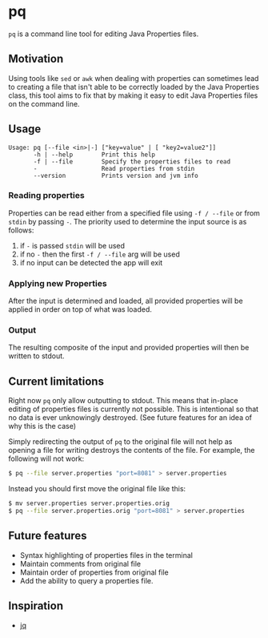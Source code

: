 pq
==

`pq` is a command line tool for editing Java Properties files.

## Motivation
Using tools like `sed` or `awk` when dealing with properties can sometimes lead to creating
a file that isn't able to be correctly loaded by the Java Properties class, this tool aims
to fix that by making it easy to edit Java Properties files on the command line.

## Usage
```
Usage: pq [--file <in>|-] ["key=value" | [ "key2=value2"]]
       -h | --help        Print this help
       -f | --file        Specify the properties files to read
       -                  Read properties from stdin
       --version          Prints version and jvm info
```

### Reading properties
Properties can be read either from a specified file using `-f / --file` or from `stdin` by passing `-`.
The priority used to determine the input source is as follows:

1. if `-` is passed `stdin` will be used
2. if no `-` then the first `-f / --file` arg will be used
3. if no input can be detected the app will exit

### Applying new Properties
After the input is determined and loaded, all provided properties will be applied in order
on top of what was loaded.

### Output
The resulting composite of the input and provided properties will then be written to stdout.

## Current limitations
Right now `pq` only allow outputting to stdout. This means that in-place editing of properties
files is currently not possible. This is intentional so that no data is ever unknowingly destroyed.
(See future features for an idea of why this is the case)

Simply redirecting the output of `pq` to the original file will not help as opening a file for
writing destroys the contents of the file. For example, the following will not work:
```bash
$ pq --file server.properties "port=8081" > server.properties
```

Instead you should first move the original file like this:
```bash
$ mv server.properties server.properties.orig
$ pq --file server.properties.orig "port=8081" > server.properties
```

## Future features
* Syntax highlighting of properties files in the terminal
* Maintain comments from original file
* Maintain order of properties from original file
* Add the ability to query a properties file.

## Inspiration
* [jq](http://stedolan.github.io/jq/)

